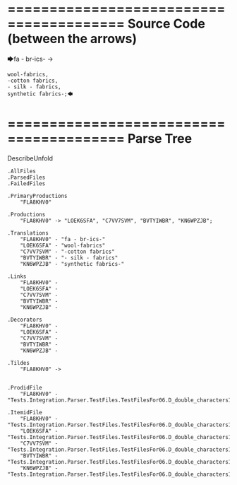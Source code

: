 ========================================
Source Code (between the arrows)
========================================

🡆fa - br-ics- ->

    wool-fabrics,
    -cotton fabrics,
    - silk - fabrics,
    synthetic fabrics-;🡄

========================================
Parse Tree
========================================
DescribeUnfold

    .AllFiles
    .ParsedFiles
    .FailedFiles

    .PrimaryProductions
        "FLA8KHV0" 

    .Productions
        "FLA8KHV0" -> "LOEK6SFA", "C7VV7SVM", "BVTYIWBR", "KN6WPZJB";

    .Translations
        "FLA8KHV0" - "fa - br-ics-"
        "LOEK6SFA" - "wool-fabrics"
        "C7VV7SVM" - "-cotton fabrics"
        "BVTYIWBR" - "- silk - fabrics"
        "KN6WPZJB" - "synthetic fabrics-"

    .Links
        "FLA8KHV0" - 
        "LOEK6SFA" - 
        "C7VV7SVM" - 
        "BVTYIWBR" - 
        "KN6WPZJB" - 

    .Decorators
        "FLA8KHV0" - 
        "LOEK6SFA" - 
        "C7VV7SVM" - 
        "BVTYIWBR" - 
        "KN6WPZJB" - 

    .Tildes
        "FLA8KHV0" -> 


    .ProdidFile
        "FLA8KHV0" - "Tests.Integration.Parser.TestFiles.TestFilesFor06.D_double_characters1.ds"

    .ItemidFile
        "FLA8KHV0" - "Tests.Integration.Parser.TestFiles.TestFilesFor06.D_double_characters1.ds"
        "LOEK6SFA" - "Tests.Integration.Parser.TestFiles.TestFilesFor06.D_double_characters1.ds"
        "C7VV7SVM" - "Tests.Integration.Parser.TestFiles.TestFilesFor06.D_double_characters1.ds"
        "BVTYIWBR" - "Tests.Integration.Parser.TestFiles.TestFilesFor06.D_double_characters1.ds"
        "KN6WPZJB" - "Tests.Integration.Parser.TestFiles.TestFilesFor06.D_double_characters1.ds"

